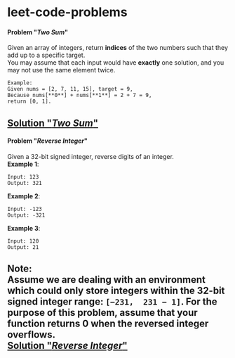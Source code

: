 # leet-code-problems

#### Problem "*Two Sum*"
Given an array of integers, return **indices** of the two numbers such that they add up to a specific target.  
You may assume that each input would have **exactly** one solution, and you may not use the same element twice.  
```
Example:  
Given nums = [2, 7, 11, 15], target = 9,  
Because nums[**0**] + nums[**1**] = 2 + 7 = 9,  
return [0, 1].
```
[Solution "*Two Sum*"](two_sum.cpp)
---

#### Problem "*Reverse Integer*"
Given a 32-bit signed integer, reverse digits of an integer.  
**Example 1**:
```
Input: 123
Output: 321
```
**Example 2**:
```
Input: -123
Output: -321
```
**Example 3**:
```
Input: 120
Output: 21
```
**Note**:  
Assume we are dealing with an environment which could only store integers within the 32-bit signed integer range: `[−231,  231 − 1]`. For the purpose of this problem, assume that your function returns 0 when the reversed integer overflows.  
[Solution "*Reverse Integer*"](reverse_integer.cpp)
---
